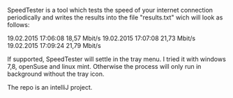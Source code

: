 SpeedTester is a tool which tests the speed of your internet connection periodically and writes the results into the file "results.txt" wich will look as follows:

19.02.2015 17:06:08 18,57 Mbit/s
19.02.2015 17:07:08 21,73 Mbit/s
19.02.2015 17:09:24 21,79 Mbit/s


If supported, SpeedTester will settle in the tray menu. I tried it with windows 7,8, openSuse and linux mint.
Otherwise the process will only run in background without the tray icon.

The repo is an intelliJ project.
